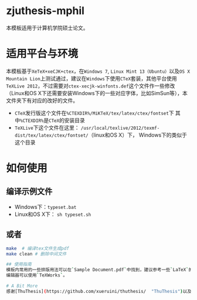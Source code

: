 zjuthesis-mphil
====

本模板适用于计算机学院硕士论文。

# 适用平台与环境
本模板基于`XeTeX+xeCJK+ctex`，在`Windows 7`, `Linux Mint 13（Ubuntu）`以及`OS X Mountain Lion`上测试通过，建议在`Windows`下使用`CTeX`套装，其他平台使用`TeXLive 2012`，不过需要对`ctex-xecjk-winfonts.def`这个文件作一些修改（Linux和OS X下还需要安装Windows下的一些对应字体，比如SimSun等），本文件夹下有对应的改好的文件。

- `CTeX`发行版这个文件在`%CTEXDIR%/MiKTeX/tex/latex/ctex/fontset`下 
   其中`%CTEXDIR%`是`CTeX`的安装目录
- `TeXLive`下这个文件在这里：
	`/usr/local/texlive/2012/texmf-dist/tex/latex/ctex/fontset/`（linux和OS X）下，
   Windows下的类似于这个目录

# 如何使用
## 编译示例文件
- Windows下：`typeset.bat`
- Linux和OS X下： `sh typeset.sh`

## 或者
```bash
make  # 编译tex文件生成pdf
make clean # 删除中间文件

## 使用指南
模板内常用的一些排版用法可以在`Sample Document.pdf`中找到，建议参考一些`LaTeX`的教程。
编辑器可以使用`TeXWorks`。

# A Bit More
感谢[ThuThesis](https://github.com/xueruini/thuthesis/  "ThuThesis")以及[zjuthesis](http://code.google.com/p/zjuthesistex/  "zjuthesis")，本模板是在两者基础上调整的，加入了一些新的宏包。
